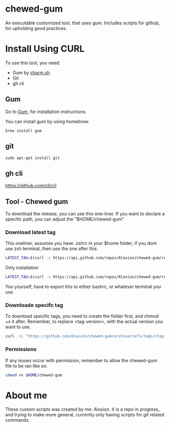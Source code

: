 # chewed-gum

An executable customized tool, that uses gum. Includes scripts for github, for upholding good practices.

# Install Using CURL

To use this tool, you need:

* Gum by [charm.sh](https://charm.sh/)
* Git
* gh cli

## Gum

Go to [Gum](https://github.com/charmbracelet/gum?tab=readme-ov-file#choose), for installation instructions.

You can install gum by using homebrew.

```
brew install gum
```

## git

```
sudo apt-get install git
```

## gh cli

https://github.com/cli/cli

## Tool - Chewed gum

To download the release, you can use this one-liner.
If you want to declare a specific path, you can adjust the "$HOME/chewed-gum"
### Download latest tag
This oneliner, assumes you have .zshrc in your $home folder, if you dont use zsh terminal, then use the one after this.
```sh
LATEST_TAG=$(curl -s https://api.github.com/repos/Aloxion/chewed-gum/releases/latest | grep '"tag_name":' | sed -E 's/.*"([^"]+)".*/\1/') && mkdir -p $HOME/chewed-gum && curl -sL "https://github.com/Aloxion/chewed-gum/archive/refs/tags/${LATEST_TAG}.tar.gz" | tar -xzf - --strip-components=1 -C $HOME/chewed-gum && chmod +x $HOME/chewed-gum && (grep -q 'export PATH=$HOME/chewed-gum:$PATH' ~/.zshrc || echo 'export PATH=$HOME/chewed-gum:$PATH' >> ~/.zshrc) && source ~/.zshrc
```

Only installation
```sh
LATEST_TAG=$(curl -s https://api.github.com/repos/Aloxion/chewed-gum/releases/latest | grep '"tag_name":' | sed -E 's/.*"([^"]+)".*/\1/') && mkdir -p $HOME/chewed-gum && curl -sL "https://github.com/Aloxion/chewed-gum/archive/refs/tags/${LATEST_TAG}.tar.gz" | tar -xzf - --strip-components=1 -C $HOME/chewed-gum && chmod +x $HOME/chewed-gum
```

You yourself, have to export this to either bashrc, or whatever terminal you use.

### Downloade specifc tag
To download specific tags, you need to create the folder first, and chmod +x it after.
Remember, to replace \<tag-version>, with the actual version you want to use.
```sh
curl -sL "https://github.com/Aloxion/chewed-gum/archive/refs/tags/<tag-version>.tar.gz" | tar -xzf - --strip-components=1 -C $HOME/chewed-gum
```

### Permissions
If any issues occur with permission, remember to allow the chewed-gum file to be ran like so:

```sh
chmod +x $HOME/chewed-gum
```

# About me

These custom scripts was created by me: Aloxion. It is a repo in progress, and trying to make more general, currently only having scripts for git related commands.